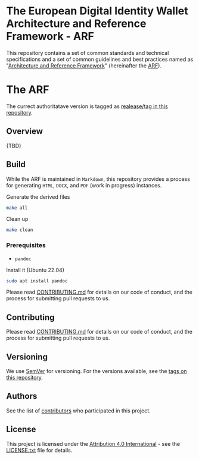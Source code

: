 # The European Digital Identity Wallet Architecture and Reference Framework - ARF 
This repository contains a set of common standards and technical
specifications and a set of common guidelines and best practices named
as "[Architecture and Reference Framework](arf.md)" (hereinafter the
[ARF](arf.md)).

# The ARF
The currect authoritatave version is tagged as [realease/tag in this
repository](https://code.europa.eu/eudi/architecture-and-reference-framework/-/tags).

## Overview
{TBD}

## Build 
While the ARF is maintained in `Markdown`, this repository provides a
process for generating `HTML`, `DOCX`, and `PDF` (work in progress)
instances.

Generate the derived files
```bash
make all
```

Clean up
```bash
make clean
```

### Prerequisites 
* `pandoc` 

Install it (Ubuntu 22.04)
```bash
sudo apt install pandoc
```


Please read [CONTRIBUTING.md](link) for details on our code of conduct,
and the process for submitting pull requests to us.

## Contributing

Please read [CONTRIBUTING.md](link) for details on our code of conduct,
and the process for submitting pull requests to us.

## Versioning

We use [SemVer](http://semver.org/) for versioning. For the versions
available, see the [tags on this
repository](https://code.europa.eu/eudi/architecture-and-reference-framework/-/tags). 

## Authors


See the list of [contributors](CONTRIBUTING.md) who participated in
this project.

## License

This project is licensed under the [Attribution 4.0
International](http://creativecommons.org/licenses/by/4.0/) - see the
[LICENSE.txt](LICENSE) file for details.


